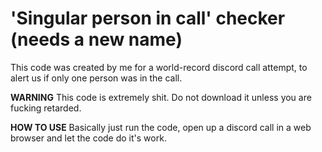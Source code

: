 # 'Singular person in call' checker (needs a new name)

This code was created by me for a world-record discord call attempt, to alert us if only one person was in the call.

**WARNING**
This code is extremely shit. Do not download it unless you are fucking retarded.


**HOW TO USE**
Basically just run the code, open up a discord call in a web browser and let the code do it's work.
